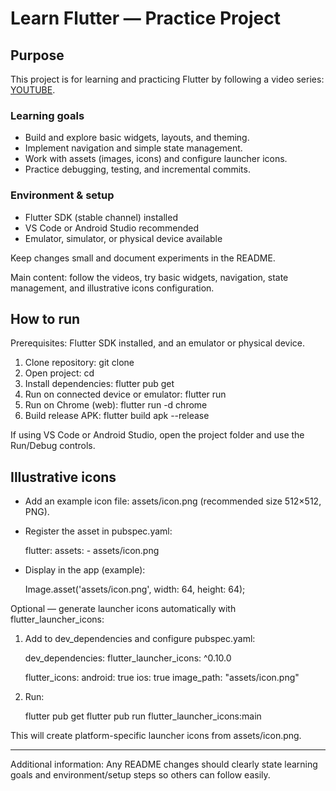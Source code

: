 # Learn Flutter — Practice Project

## Purpose

This project is for learning and practicing Flutter by following a video series: [YOUTUBE](https://www.youtube.com/watch?v=p1l-BUtjHJk&list=PLyxSzL3F7484qhNw1K08o8kDn8ecCpA_j).

### Learning goals

-   Build and explore basic widgets, layouts, and theming.
-   Implement navigation and simple state management.
-   Work with assets (images, icons) and configure launcher icons.
-   Practice debugging, testing, and incremental commits.

### Environment & setup

-   Flutter SDK (stable channel) installed
-   VS Code or Android Studio recommended
-   Emulator, simulator, or physical device available

Keep changes small and document experiments in the README.

Main content: follow the videos, try basic widgets, navigation, state management, and illustrative icons configuration.

## How to run

Prerequisites: Flutter SDK installed, and an emulator or physical device.

1. Clone repository:
   git clone <repo-url>
2. Open project:
   cd <project-folder>
3. Install dependencies:
   flutter pub get
4. Run on connected device or emulator:
   flutter run
5. Run on Chrome (web):
   flutter run -d chrome
6. Build release APK:
   flutter build apk --release

If using VS Code or Android Studio, open the project folder and use the Run/Debug controls.

## Illustrative icons

-   Add an example icon file: assets/icon.png (recommended size 512×512, PNG).
-   Register the asset in pubspec.yaml:

    flutter:
    assets: - assets/icon.png

-   Display in the app (example):

    Image.asset('assets/icon.png', width: 64, height: 64);

Optional — generate launcher icons automatically with flutter_launcher_icons:

1. Add to dev_dependencies and configure pubspec.yaml:

    dev_dependencies:
    flutter_launcher_icons: ^0.10.0

    flutter_icons:
    android: true
    ios: true
    image_path: "assets/icon.png"

2. Run:

    flutter pub get
    flutter pub run flutter_launcher_icons:main

This will create platform-specific launcher icons from assets/icon.png.

---

Additional information: Any README changes should clearly state learning goals and environment/setup steps so others can follow easily.
